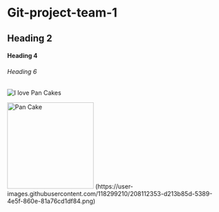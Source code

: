 # Git-project-team-1

## Heading 2

#### Heading 4

###### Heading 6

![I love Pan Cakes](https://images.pexels.com/photos/349728/pexels-photo-349728.jpeg?auto=compress&cs=tinysrgb&w=1260&h=750&dpr=1)

 <img src="https://images.pexels.com/photos/349728/pexels-photo-349728.jpeg?auto=compress&cs=tinysrgb&w=1260&h=750&dpr=1" width="200" title="Pan Cake">
(https://user-images.githubusercontent.com/118299210/208112353-d213b85d-5389-4e5f-860e-81a76cd1df84.png)
